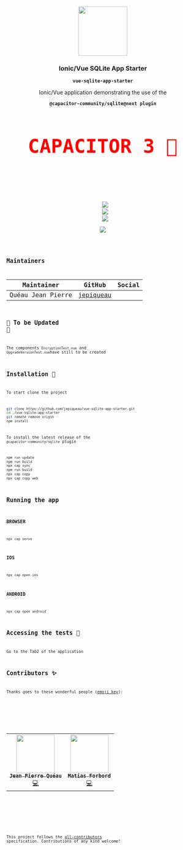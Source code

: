 <p align="center"><br><img src="https://avatars3.githubusercontent.com/u/16580653?v=4" width="128" height="128" /></p>

<h3 align="center">Ionic/Vue SQLite App Starter</h3>
<p align="center"><strong><code>vue-sqlite-app-starter</code></strong></p>
<p align="center">Ionic/Vue application demonstrating the use of the</p>
<p align="center"><strong><code>@capacitor-community/sqlite@next plugin<code></strong></p>
<p align="center" style="font-size:50px;color:red"><strong>CAPACITOR 3 🚧</strong></p><br>
<br>
<p align="center">
  <img src="https://img.shields.io/maintenance/yes/2021?style=flat-square" />
  <a href="https://github.com/jepiqueau/vue-sqlite-app-starter"><img src="https://img.shields.io/github/license/jepiqueau/vue-sqlite-app-starter?style=flat-square" /></a>
  <a href="https://github.com/jepiqueau/vue-sqlite-app-starter"><img src="https://img.shields.io/github/package-json/v/jepiqueau/vue-sqlite-app-starter/main?style=flat-square" /></a>
<!-- ALL-CONTRIBUTORS-BADGE:START - Do not remove or modify this section -->
<a href="#contributors-"><img src="https://img.shields.io/badge/all%20contributors-2-orange?style=flat-square" /></a>
<!-- ALL-CONTRIBUTORS-BADGE:END -->
</p>


## Maintainers

| Maintainer        | GitHub                                    | Social |
| ----------------- | ----------------------------------------- | ------ |
| Quéau Jean Pierre | [jepiqueau](https://github.com/jepiqueau) |        |


## 🚧 To be Updated 🚧

The components `EncryptionTest.vue` and `UpgradeVersionTest.vue`have still to be created

## Installation 🚧

To start clone the project

```bash
git clone https://github.com/jepiqueau/vue-sqlite-app-starter.git
cd ./vue-sqlite-app-starter
git remote remove origin
npm install
```

To install the latest release of the ```@capacitor-community/sqlite``` plugin

```bash
npm run update
npm run build 
npx cap sync
npm run build
npx cap copy
npx cap copy web
```

## Running the app

### BROWSER

```
npx cap serve
```

### IOS

```
npx cap open ios
```

### ANDROID

```
npx cap open android
```


## Accessing the tests 🚧

Go to the Tab2 of the application


## Contributors ✨

Thanks goes to these wonderful people ([emoji key](https://allcontributors.org/docs/en/emoji-key)):

<!-- ALL-CONTRIBUTORS-LIST:START - Do not remove or modify this section -->
<!-- prettier-ignore-start -->
<!-- markdownlint-disable -->
<table>
  <tr>
    <td align="center"><a href="https://github.com/jepiqueau"><img src="https://avatars3.githubusercontent.com/u/16580653?v=4" width="100px;" alt=""/><br /><sub><b>Jean Pierre Quéau</b></sub></a><br /><a href="https://github.com/jepiqueau/vue-sqlite-app-starter/commits?author=jepiqueau" title="Code">💻</a></td>
    <td align="center"><a href="https://github.com/codeluggage"><img src="https://avatars.githubusercontent.com/u/1154150?v=4" width="100px;" alt=""/><br /><sub><b>Matias Forbord</b></sub></a><br /><a href="https://github.com/jepiqueau/vue-sqlite-app-starter/commits?author=jepiqueau" title="Code">💻</a></td>
    
  </tr>
</table>

<!-- markdownlint-enable -->
<!-- prettier-ignore-end -->

<!-- ALL-CONTRIBUTORS-LIST:END -->

This project follows the [all-contributors](https://github.com/all-contributors/all-contributors) specification. Contributions of any kind welcome!

